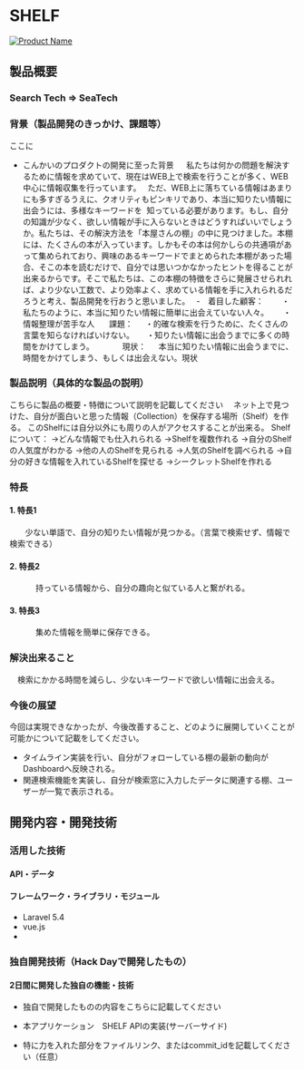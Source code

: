 # SHELF

[![Product Name](https://raw.github.com/GabLeRoux/WebMole/master/ressources/WebMole_Youtube_Video.png)](https://www.youtube.com/channel/UC4PtjOfZTbVp9DwtJv82Lzg)

## 製品概要
### Search Tech => SeaTech

### 背景（製品開発のきっかけ、課題等）
ここに
- こんかいのプロダクトの開発に至った背景
  　私たちは何かの問題を解決するために情報を求めていて、現在はWEB上で検索を行うことが多く、WEB中心に情報収集を行っています。
   ただ、WEB上に落ちている情報はあまりにも多すぎるうえに、クオリティもピンキリであり、本当に知りたい情報に出会うには、多様なキーワードを
  知っている必要があります。もし、自分の知識が少なく、欲しい情報が手に入らないときはどうすればいいでしょうか。私たちは、その解決方法を「本屋さんの棚」の中に見つけました。本棚には、たくさんの本が入っています。しかもその本は何かしらの共通項があって集められており、興味のあるキーワードでまとめられた本棚があった場合、そこの本を読むだけで、自分では思いつかなかったヒントを得ることが出来るからです。そこで私たちは、この本棚の特徴をさらに発展させられれば、より少ない工数で、より効率よく、求めている情報を手に入れられるだろうと考え、製品開発を行おうと思いました。
  
-　着目した顧客：
 　　・私たちのように、本当に知りたい情報に簡単に出会えていない人々。
  　 ・情報整理が苦手な人
  
 　課題：
  　・的確な検索を行うために、たくさんの言葉を知らなければいけない。
  　・知りたい情報に出会うまでに多くの時間をかけてしまう。
　　
 　現状：
  　本当に知りたい情報に出会うまでに、時間をかけてしまう、もしくは出会えない。現状
  
### 製品説明（具体的な製品の説明）
こちらに製品の概要・特徴について説明を記載してください
　ネット上で見つけた、自分が面白いと思った情報（Collection）を保存する場所（Shelf）を作る。
 このShelfには自分以外にも周りの人がアクセスすることが出来る。
 Shelfについて：
→どんな情報でも仕入れられる
→Shelfを複数作れる
→自分のShelfの人気度がわかる
→他の人のShelfを見られる
→人気のShelfを調べられる
→自分の好きな情報を入れているShelfを探せる
→シークレットShelfを作れる

### 特長

#### 1. 特長1
        少ない単語で、自分の知りたい情報が見つかる。（言葉で検索せず、情報で検索できる）
#### 2. 特長2
  　　　持っている情報から、自分の趣向と似ている人と繋がれる。
#### 3. 特長3
  　　　集めた情報を簡単に保存できる。
### 解決出来ること
　検索にかかる時間を減らし、少ないキーワードで欲しい情報に出会える。

### 今後の展望
今回は実現できなかったが、今後改善すること、どのように展開していくことが可能かについて記載をしてください。
* タイムライン実装を行い、自分がフォローしている棚の最新の動向がDashboardへ反映される。
* 関連検索機能を実装し、自分が検索窓に入力したデータに関連する棚、ユーザーが一覧で表示される。

## 開発内容・開発技術
### 活用した技術
#### API・データ

#### フレームワーク・ライブラリ・モジュール
* Laravel 5.4
* vue.js
* 

### 独自開発技術（Hack Dayで開発したもの）
#### 2日間に開発した独自の機能・技術
* 独自で開発したものの内容をこちらに記載してください
* 本アプリケーション　SHELF APIの実装(サーバーサイド)

* 特に力を入れた部分をファイルリンク、またはcommit_idを記載してください（任意）
